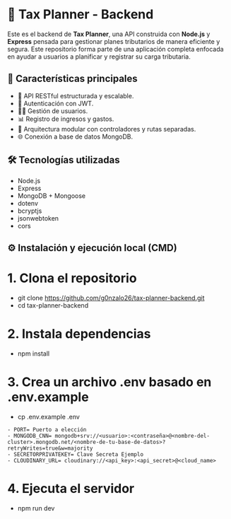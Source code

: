# 🧾 Tax Planner - Backend

Este es el backend de **Tax Planner**, una API construida con **Node.js** y **Express** pensada para gestionar planes tributarios de manera eficiente y segura. 
Este repositorio forma parte de una aplicación completa enfocada en ayudar a usuarios a planificar y registrar su carga tributaria.

## 🚀 Características principales

- 📁 API RESTful estructurada y escalable.
- 🔐 Autenticación con JWT.
- 🧑‍💼 Gestión de usuarios.
- 📊 Registro de ingresos y gastos.
- 🔧 Arquitectura modular con controladores y rutas separadas.
- 🌐 Conexión a base de datos MongoDB.

## 🛠️ Tecnologías utilizadas

- Node.js
- Express
- MongoDB + Mongoose
- dotenv
- bcryptjs
- jsonwebtoken
- cors


## ⚙️ Instalación y ejecución local (CMD)

# 1. Clona el repositorio
- git clone https://github.com/g0nzalo26/tax-planner-backend.git
- cd tax-planner-backend

# 2. Instala dependencias
- npm install

# 3. Crea un archivo .env basado en .env.example
- cp .env.example .env
```
- PORT= Puerto a elección
- MONGODB_CNN= mongodb+srv://<usuario>:<contraseña>@<nombre-del-cluster>.mongodb.net/<nombre-de-tu-base-de-datos>?retryWrites=true&w=majority
- SECRETORPRIVATEKEY= Clave Secreta Ejemplo
- CLOUDINARY_URL= cloudinary://<api_key>:<api_secret>@<cloud_name>
```

# 4. Ejecuta el servidor
- npm run dev

